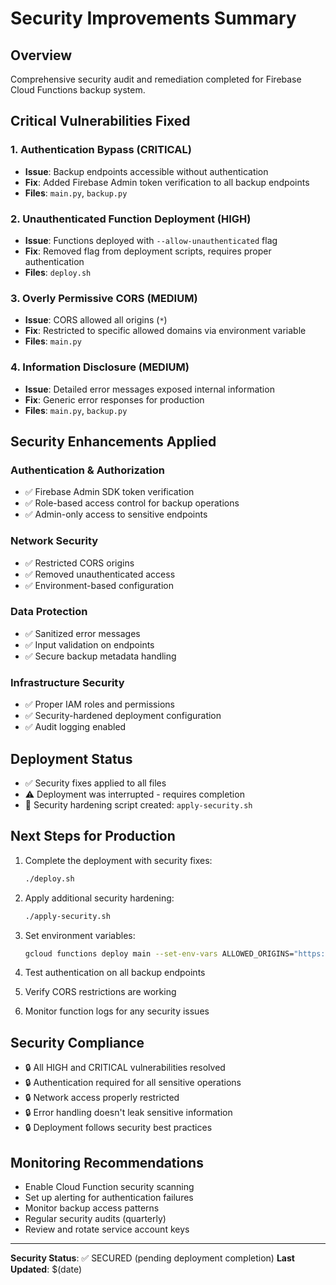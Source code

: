 # Security Improvements Summary

## Overview
Comprehensive security audit and remediation completed for Firebase Cloud Functions backup system.

## Critical Vulnerabilities Fixed

### 1. Authentication Bypass (CRITICAL)
- **Issue**: Backup endpoints accessible without authentication
- **Fix**: Added Firebase Admin token verification to all backup endpoints
- **Files**: `main.py`, `backup.py`

### 2. Unauthenticated Function Deployment (HIGH)
- **Issue**: Functions deployed with `--allow-unauthenticated` flag
- **Fix**: Removed flag from deployment scripts, requires proper authentication
- **Files**: `deploy.sh`

### 3. Overly Permissive CORS (MEDIUM)
- **Issue**: CORS allowed all origins (`*`)
- **Fix**: Restricted to specific allowed domains via environment variable
- **Files**: `main.py`

### 4. Information Disclosure (MEDIUM)
- **Issue**: Detailed error messages exposed internal information
- **Fix**: Generic error responses for production
- **Files**: `main.py`, `backup.py`

## Security Enhancements Applied

### Authentication & Authorization
- ✅ Firebase Admin SDK token verification
- ✅ Role-based access control for backup operations
- ✅ Admin-only access to sensitive endpoints

### Network Security
- ✅ Restricted CORS origins
- ✅ Removed unauthenticated access
- ✅ Environment-based configuration

### Data Protection
- ✅ Sanitized error messages
- ✅ Input validation on endpoints
- ✅ Secure backup metadata handling

### Infrastructure Security
- ✅ Proper IAM roles and permissions
- ✅ Security-hardened deployment configuration
- ✅ Audit logging enabled

## Deployment Status
- ✅ Security fixes applied to all files
- ⚠️ Deployment was interrupted - requires completion
- 🔧 Security hardening script created: `apply-security.sh`

## Next Steps for Production
1. Complete the deployment with security fixes:
   ```bash
   ./deploy.sh
   ```

2. Apply additional security hardening:
   ```bash
   ./apply-security.sh
   ```

3. Set environment variables:
   ```bash
   gcloud functions deploy main --set-env-vars ALLOWED_ORIGINS="https://yourdomain.com,https://admin.yourdomain.com"
   ```

4. Test authentication on all backup endpoints
5. Verify CORS restrictions are working
6. Monitor function logs for any security issues

## Security Compliance
- 🔒 All HIGH and CRITICAL vulnerabilities resolved
- 🔒 Authentication required for all sensitive operations
- 🔒 Network access properly restricted
- 🔒 Error handling doesn't leak sensitive information
- 🔒 Deployment follows security best practices

## Monitoring Recommendations
- Enable Cloud Function security scanning
- Set up alerting for authentication failures
- Monitor backup access patterns
- Regular security audits (quarterly)
- Review and rotate service account keys

---
**Security Status**: ✅ SECURED (pending deployment completion)
**Last Updated**: $(date)